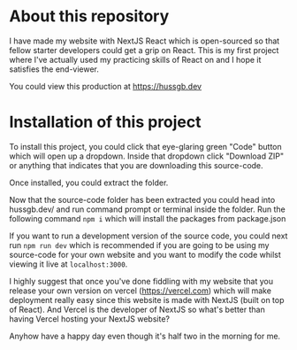 # About this repository

I have made my website with NextJS React which is open-sourced so that fellow starter developers could get a grip on React. This is my first project where I've actually used my practicing skills of React on and I hope it satisfies the end-viewer.

You could view this production at https://hussgb.dev

# Installation of this project

To install this project, you could click that eye-glaring green "Code" button which will open up a dropdown. Inside that dropdown click "Download ZIP" or anything that indicates
that you are downloading this source-code.

Once installed, you could extract the folder.

Now that the source-code folder has been extracted you could head into hussgb.dev/ and run command prompt or terminal inside the folder. Run the following command `npm i` which will
install the packages from package.json

If you want to run a development version of the source code, you could next run `npm run dev` which is recommended if you are going to be using my source-code for your own website
and you want to modify the code whilst viewing it live at `localhost:3000`.

I highly suggest that once you've done fiddling with my website that you release your own version on vercel (https://vercel.com) which will make deployment really easy since this
website is made with NextJS (built on top of React). And Vercel is the developer of NextJS so what's better than having Vercel hosting your NextJS website?

Anyhow have a happy day even though it's half two in the morning for me.
